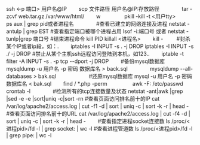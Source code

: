 ssh <-p 端口> 用户名@IP　　
scp 文件路径  用户名@IP:存放路径　　　　
tar -zcvf web.tar.gz /var/www/html/　　
w 　　　　
pkill -kill -t <用户tty>　　 　　
ps aux | grep pid或者进程名　　　　
#查看已建立的网络连接及进程
netstat -antulp | grep EST
#查看指定端口被哪个进程占用
lsof -i:端口号 或者 netstat -tunlp|grep 端口号
#结束进程命令
kill PID
killall <进程名>　　
kill - <PID>　　
#封杀某个IP或者ip段，如：.　　
iptables -I INPUT -s . -j DROP
iptables -I INPUT -s ./ -j DROP
#禁止从某个主机ssh远程访问登陆到本机，如123..　　
iptable -t filter -A INPUT -s . -p tcp --dport  -j DROP　　
#备份mysql数据库
mysqldump -u 用户名 -p 密码 数据库名 > back.sql　　　　
mysqldump --all-databases > bak.sql　　　　　　
#还原mysql数据库
mysql -u 用户名 -p 密码 数据库名 < bak.sql　　
find / *.php -perm  　　 　　
awk -F:  /etc/passwd　　　　
crontab -l　　　　
#检测所有的tcp连接数量及状态
netstat -ant|awk  |grep |sed -e  -e |sort|uniq -c|sort -rn
#查看页面访问排名前十的IP
cat /var/log/apache2/access.log | cut -f1 -d   | sort | uniq -c | sort -k  -r | head -　　
#查看页面访问排名前十的URL
cat /var/log/apache2/access.log | cut -f4 -d   | sort | uniq -c | sort -k  -r | head -　　
#查看指定进程socket连接数
ls /proc/<进程pid>/fd -l | grep socket: | wc -l
#查看进程管道数
ls /proc/<进程pid>/fd -l | grep pipe: | wc -l